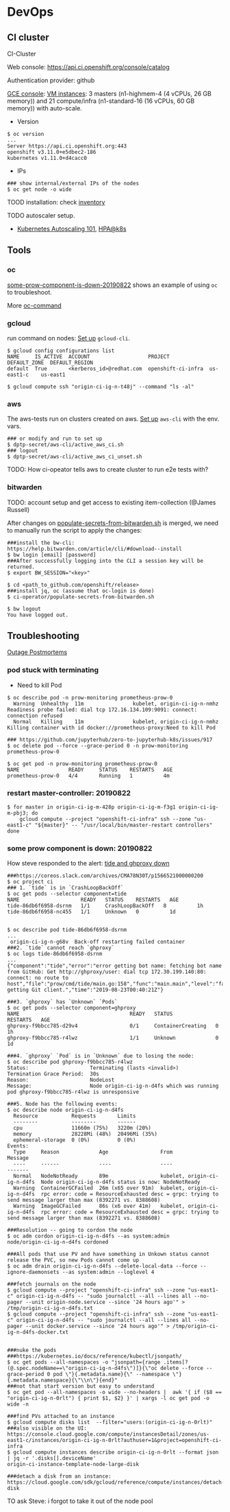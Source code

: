 # DevOps

## CI cluster

CI-Cluster

Web console: https://api.ci.openshift.org/console/catalog

Authentication provider: github

[GCE console](https://console.cloud.google.com/home/dashboard?project=openshift-ci-infra&authuser=1&_ga=2.69769623.-621947859.1558447342): [VM instances](https://console.cloud.google.com/compute/instances?authuser=1&project=openshift-ci-infra&instancessize=50): 3 masters (n1-highmem-4 (4 vCPUs, 26 GB memory)) and 21 compute/infra (n1-standard-16 (16 vCPUs, 60 GB memory)) with auto-scale.

* Version
```
$ oc version
...
Server https://api.ci.openshift.org:443
openshift v3.11.0+e5dbec2-186
kubernetes v1.11.0+d4cacc0
```
* IPs

```
### show internal/external IPs of the nodes
$ oc get node -o wide
```

TOOD
installation: check [inventory](https://github.com/openshift/release/blob/master/cluster/test-deploy/api.ci/vars.yaml)

TODO
autoscaler setup.

* [Kubernetes Autoscaling 101](https://medium.com/magalix/kubernetes-autoscaling-101-cluster-autoscaler-horizontal-pod-autoscaler-and-vertical-pod-2a441d9ad231), [HPA@k8s](https://kubernetes.io/docs/tasks/run-application/horizontal-pod-autoscale/)

## Tools

### oc

[some-prow-component-is-down-20190822](#some-prow-component-is-down-20190822) shows an example of using
`oc` to troubleshoot.

More [oc-command](cmd.md)

### gcloud

run command on nodes: [Set up](cloud/gce/gce.md#google-cloud-cli) `gcloud-cli`.

```
$ gcloud config configurations list
NAME     IS_ACTIVE  ACCOUNT                   PROJECT             DEFAULT_ZONE  DEFAULT_REGION
default  True       <kerberos_id>@redhat.com  openshift-ci-infra  us-east1-c    us-east1

$ gcloud compute ssh "origin-ci-ig-n-t48j" --command "ls -al"
```

### aws

The aws-tests run on clusters created on aws. [Set up](cloud/ec2/ec2.md#configure) `aws-cli` with the env. vars.

```
### or modify and run to set up
$ dptp-secret/aws-cli/active_aws_ci.sh
### logout
$ dptp-secret/aws-cli/active_aws_ci_unset.sh

```

TODO: How ci-opeator tells aws to create cluster to run e2e tests with?

### bitwarden

TODO: account setup and get access to existing item-collection (@James Russell)

After changes on [populate-secrets-from-bitwarden.sh](https://github.com/openshift/release/blob/master/ci-operator/populate-secrets-from-bitwarden.sh) is merged, we need to manually run the script to apply the changes:

```
###install the bw-cli: https://help.bitwarden.com/article/cli/#download--install
$ bw login [email] [password]
###After successfully logging into the CLI a session key will be returned.
$ export BW_SESSION="<key>"

$ cd <path_to_github.com/openshift/release>
###install jq, oc (assume that oc-login is done)
$ ci-operator/populate-secrets-from-bitwarden.sh

$ bw logout
You have logged out.

```

## Troubleshooting

[Outage Postmortems](https://drive.google.com/drive/u/1/folders/1PcUkPa76udM4Fzy5NSX12zs9hrjwt4EQ)

### pod stuck with terminating

* Need to kill Pod

```
$ oc describe pod -n prow-monitoring prometheus-prow-0
  Warning  Unhealthy  11m                kubelet, origin-ci-ig-n-nmhz  Readiness probe failed: dial tcp 172.16.134.109:9091: connect: connection refused
  Normal   Killing    11m                kubelet, origin-ci-ig-n-nmhz  Killing container with id docker://prometheus-proxy:Need to kill Pod

### https://github.com/jupyterhub/zero-to-jupyterhub-k8s/issues/917
$ oc delete pod --force --grace-period 0 -n prow-monitoring prometheus-prow-0

$ oc get pod -n prow-monitoring prometheus-prow-0
NAME                READY     STATUS    RESTARTS   AGE
prometheus-prow-0   4/4       Running   1          4m

```

### restart master-controller: 20190822

```
$ for master in origin-ci-ig-m-428p origin-ci-ig-m-f3g1 origin-ci-ig-m-pbj3; do
    gcloud compute --project "openshift-ci-infra" ssh --zone "us-east1-c" "${master}" -- "/usr/local/bin/master-restart controllers"
done

```

### some prow component is down: 20190822

How steve responded to the alert: [tide and ghproxy down](https://coreos.slack.com/archives/CHY2E1BL4/p1566516725043200)

```
###https://coreos.slack.com/archives/CMA78N30T/p1566521000000200
$ oc project ci
### 1. `tide` is in `CrashLoopBackOff`
$ oc get pods --selector component=tide
NAME                    READY   STATUS    RESTARTS   AGE
tide-86db6f6958-dsrnm   1/1     CrashLoopBackOff   8          1h
tide-86db6f6958-nc455   1/1     Unknown   0          1d


$ oc describe pod tide-86db6f6958-dsrnm
...
 origin-ci-ig-n-g68v  Back-off restarting failed container
###2. `tide` cannot reach `ghproxy`
$ oc logs tide-86db6f6958-dsrnm
...
{"component":"tide","error":"error getting bot name: fetching bot name from GitHub: Get http://ghproxy/user: dial tcp 172.30.199.140:80: connect: no route to host","file":"prow/cmd/tide/main.go:158","func":"main.main","level":"fatal","msg":"Error getting Git client.","time":"2019-08-23T00:40:21Z"}

###3. `ghproxy` has `Unknown` `Pods`
$ oc get pods --selector component=ghproxy
NAME                                    READY   STATUS              RESTARTS   AGE
ghproxy-f9bbcc785-d29v4                 0/1     ContainerCreating   0          1h
ghproxy-f9bbcc785-r4lwz                 1/1     Unknown             0          1d

###4. `ghproxy` `Pod` is in `Unknown` due to losing the node:
$ oc describe pod ghproxy-f9bbcc785-r4lwz
Status:                    Terminating (lasts <invalid>)
Termination Grace Period:  30s
Reason:                    NodeLost
Message:                   Node origin-ci-ig-n-d4fs which was running pod ghproxy-f9bbcc785-r4lwz is unresponsive

###5. Node has the following events:
$ oc describe node origin-ci-ig-n-d4fs
  Resource           Requests       Limits
  --------           --------       ------
  cpu                11660m (75%)   3220m (20%)
  memory             28228Mi (48%)  20496Mi (35%)
  ephemeral-storage  0 (0%)         0 (0%)
Events:
  Type     Reason             Age                 From                          Message
  ----     ------             ----                ----                          -------
  Normal   NodeNotReady       89m                 kubelet, origin-ci-ig-n-d4fs  Node origin-ci-ig-n-d4fs status is now: NodeNotReady
  Warning  ContainerGCFailed  26m (x65 over 91m)  kubelet, origin-ci-ig-n-d4fs  rpc error: code = ResourceExhausted desc = grpc: trying to send message larger than max (8392271 vs. 8388608)
  Warning  ImageGCFailed      86s (x6 over 41m)   kubelet, origin-ci-ig-n-d4fs  rpc error: code = ResourceExhausted desc = grpc: trying to send message larger than max (8392271 vs. 8388608)

###Resolution -- going to cordon the node
$ oc adm cordon origin-ci-ig-n-d4fs --as system:admin
node/origin-ci-ig-n-d4fs cordoned

###All pods that use PV and have something in Unkown status cannot release the PVC, so new Pods cannot come up 
$ oc adm drain origin-ci-ig-n-d4fs --delete-local-data --force --ignore-daemonsets --as system:admin --loglevel 4

###fetch journals on the node
$ gcloud compute --project "openshift-ci-infra" ssh --zone "us-east1-c" origin-ci-ig-n-d4fs -- "sudo journalctl --all --lines all --no-pager --unit origin-node.service --since '24 hours ago'" > /tmp/origin-ci-ig-n-d4fs.txt
$ gcloud compute --project "openshift-ci-infra" ssh --zone "us-east1-c" origin-ci-ig-n-d4fs -- "sudo journalctl --all --lines all --no-pager --unit docker.service --since '24 hours ago'" > /tmp/origin-ci-ig-n-d4fs-docker.txt


###nuke the pods
###https://kubernetes.io/docs/reference/kubectl/jsonpath/
$ oc get pods --all-namespaces -o "jsonpath={range .items[?(@.spec.nodeName==\"origin-ci-ig-n-d4fs\")]}{\"oc delete --force --grace-period 0 pod \"}{.metadata.name}{\" --namespace \"}{.metadata.namespace}{\"\\n\"}{end}"
###not that start version but easy to understand
$ oc get pod --all-namespaces -o wide --no-headers |  awk '{ if ($8 == "origin-ci-ig-n-0rlt") { print $1, $2} }' | xargs -l oc get pod -o wide -n

###find PVs attached to an instance
$ gcloud compute disks list  --filter="users:(origin-ci-ig-n-0rlt)"
###also visible on the UI: https://console.cloud.google.com/compute/instancesDetail/zones/us-east1-c/instances/origin-ci-ig-n-0rlt?authuser=1&project=openshift-ci-infra
$ gcloud compute instances describe origin-ci-ig-n-0rlt --format json | jq -r '.disks[].deviceName'
origin-ci-instance-template-node-large-disk

###detach a disk from an instance: https://cloud.google.com/sdk/gcloud/reference/compute/instances/detach-disk

```

TO ask Steve:  i forgot to take it out of the node pool
